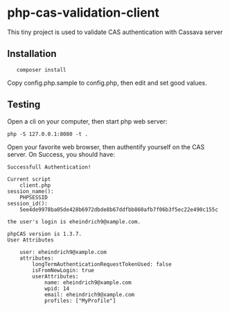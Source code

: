 # php-cas-validation-client
This tiny project is used to validate CAS authentication with Cassava server
## Installation
```
   composer install
```
Copy config.php.sample to config.php, then edit and set good values.
## Testing
Open a cli on your computer, then start php web server:
```
php -S 127.0.0.1:8080 -t .
```
Open your favorite web browser, then authentify yourself on the CAS server.
On Success, you should have:

```
Successfull Authentication!

Current script
    client.php
session_name():
    PHPSESSID
session_id():
    5ee4de9978ba05de428b6972dbde8b67ddfbb860afb7f06b3f5ec22e490c155c

the user's login is eheindrich9@xample.com.

phpCAS version is 1.3.7.
User Attributes

    user: eheindrich9@xample.com
    attributes:
        longTermAuthenticationRequestTokenUsed: false
        isFromNewLogin: true
        userAttributes:
            name: eheindrich9@xample.com
            wpid: 14
            email: eheindrich9@xample.com
            profiles: ["MyProfile"]

```
